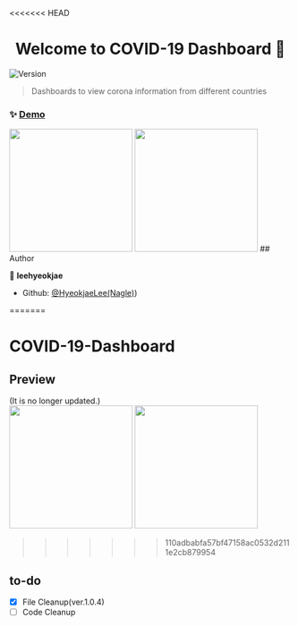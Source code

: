 <<<<<<< HEAD

<h1 align="center">Welcome to COVID-19 Dashboard 👋</h1>
<p>
  <img alt="Version" src="https://img.shields.io/badge/version-1.0.4-blue.svg?cacheSeconds=2592000" />
</p>

> Dashboards to view corona information from different countries

### ✨ [Demo](https://hyeokjaelee.github.io/COVID-19-Dashboard/index.html)

<img src = "https://user-images.githubusercontent.com/71566740/105497377-1a731700-5d02-11eb-8056-d6cf36f1b8e4.png" height="220">
<img src = "https://user-images.githubusercontent.com/71566740/105497375-1810bd00-5d02-11eb-9cdc-93677dee45ce.png" height="220">
## Author

👤 **leehyeokjae**

- Github: [@HyeokjaeLee\(Nagle\)](https://github.com/HyeokjaeLee))

=======

# COVID-19-Dashboard

## Preview

(It is no longer updated.)<br>
<img src = "https://user-images.githubusercontent.com/71566740/105497377-1a731700-5d02-11eb-8056-d6cf36f1b8e4.png" height="220">
<img src = "https://user-images.githubusercontent.com/71566740/105497375-1810bd00-5d02-11eb-9cdc-93677dee45ce.png" height="220">

> > > > > > > 110adbabfa57bf47158ac0532d2111e2cb879954

## to-do

- [x] File Cleanup(ver.1.0.4)<br>
- [ ] Code Cleanup<br>
